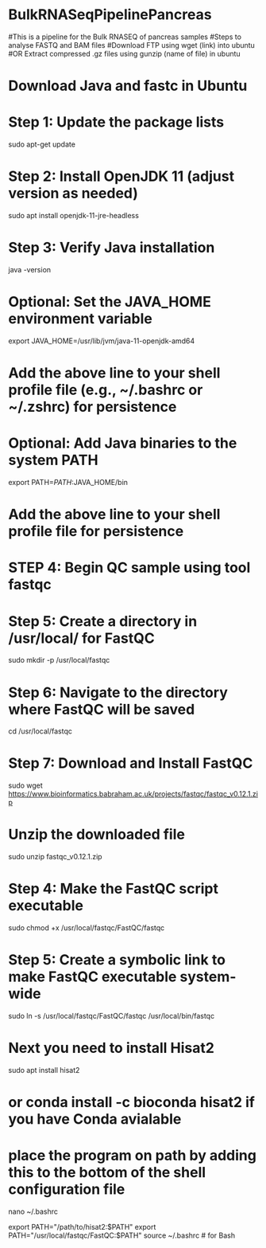 # BulkRNASeqPipelinePancreas
#This is a pipeline for the Bulk RNASEQ of pancreas samples
#Steps to analyse FASTQ and BAM files
#Download FTP using wget (link) into ubuntu
#OR Extract compressed .gz files using gunzip (name of file) in ubuntu

# Download Java and fastc in Ubuntu

# Step 1: Update the package lists
sudo apt-get update

# Step 2: Install OpenJDK 11 (adjust version as needed)
sudo apt install openjdk-11-jre-headless

# Step 3: Verify Java installation
java -version

# Optional: Set the JAVA_HOME environment variable
export JAVA_HOME=/usr/lib/jvm/java-11-openjdk-amd64
# Add the above line to your shell profile file (e.g., ~/.bashrc or ~/.zshrc) for persistence

# Optional: Add Java binaries to the system PATH
export PATH=$PATH:$JAVA_HOME/bin
# Add the above line to your shell profile file for persistence



# STEP 4: Begin QC sample using tool fastqc

# Step 5: Create a directory in /usr/local/ for FastQC
sudo mkdir -p /usr/local/fastqc

# Step 6: Navigate to the directory where FastQC will be saved
cd /usr/local/fastqc

# Step 7: Download and Install FastQC
sudo wget https://www.bioinformatics.babraham.ac.uk/projects/fastqc/fastqc_v0.12.1.zip

# Unzip the downloaded file
sudo unzip fastqc_v0.12.1.zip

# Step 4: Make the FastQC script executable
sudo chmod +x /usr/local/fastqc/FastQC/fastqc

# Step 5: Create a symbolic link to make FastQC executable system-wide
sudo ln -s /usr/local/fastqc/FastQC/fastqc /usr/local/bin/fastqc

# Next you need to install Hisat2

sudo apt install hisat2
# or conda install -c bioconda hisat2 if you have Conda avialable
# place the program on path by adding this to the bottom of the shell configuration file
nano ~/.bashrc

export PATH="/path/to/hisat2:$PATH"
export PATH="/usr/local/fastqc/FastQC:$PATH"
source ~/.bashrc   # for Bash


